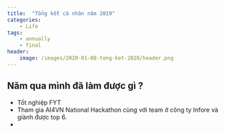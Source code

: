 ```yaml
---
title:  "Tổng kết cá nhân năm 2019"
categories: 
    - Life
tags: 
    - annually
    - final
header:
    image: /images/2020-01-08-tong-ket-2020/header.png
---
```


## Năm qua mình đã làm được gì ?
- Tốt nghiệp FYT
- Tham gia AI4VN National Hackathon cùng với team ở công ty Infore và giành được top 6.
- 